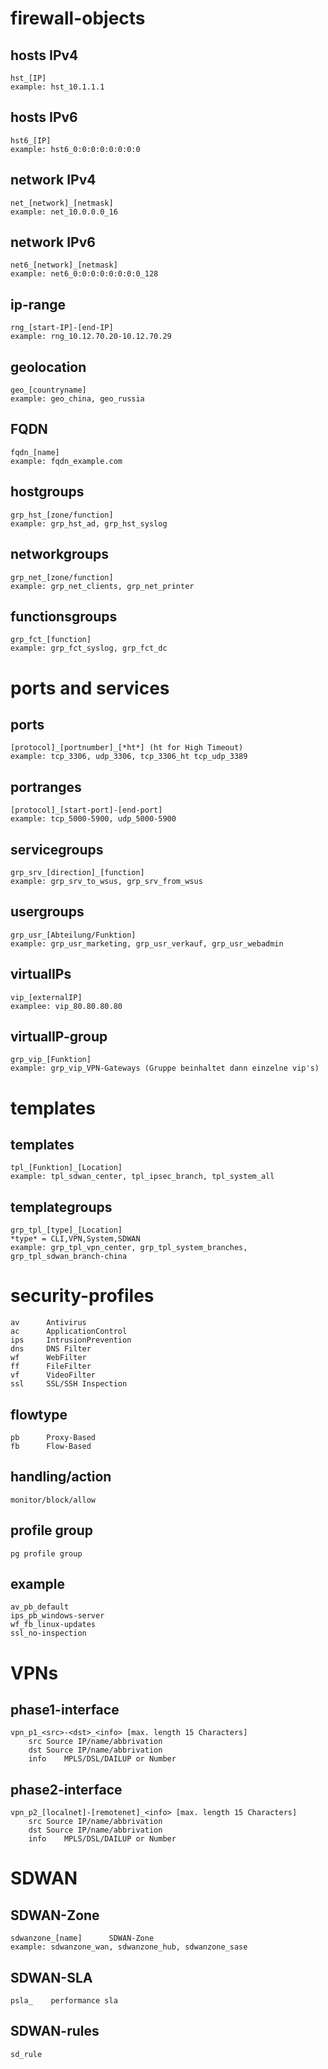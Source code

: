 # firewall-objects
## hosts IPv4
    hst_[IP]
    example: hst_10.1.1.1
## hosts IPv6
    hst6_[IP]
    example: hst6_0:0:0:0:0:0:0:0

## network IPv4
    net_[network]_[netmask]
    example: net_10.0.0.0_16

## network IPv6
    net6_[network]_[netmask]
    example: net6_0:0:0:0:0:0:0:0_128

## ip-range
    rng_[start-IP]-[end-IP]
    example: rng_10.12.70.20-10.12.70.29

## geolocation
    geo_[countryname]
    example: geo_china, geo_russia

## FQDN
    fqdn_[name]
    example: fqdn_example.com

## hostgroups
    grp_hst_[zone/function]
    example: grp_hst_ad, grp_hst_syslog

## networkgroups
    grp_net_[zone/function]
    example: grp_net_clients, grp_net_printer

## functionsgroups
    grp_fct_[function]
    example: grp_fct_syslog, grp_fct_dc


# ports and services
## ports
    [protocol]_[portnumber]_[*ht*] (ht for High Timeout)
    example: tcp_3306, udp_3306, tcp_3306_ht tcp_udp_3389
    
## portranges
    [protocol]_[start-port]-[end-port]
    example: tcp_5000-5900, udp_5000-5900

## servicegroups
    grp_srv_[direction]_[function]
    example: grp_srv_to_wsus, grp_srv_from_wsus

## usergroups
    grp_usr_[Abteilung/Funktion]
    example: grp_usr_marketing, grp_usr_verkauf, grp_usr_webadmin

## virtualIPs
    vip_[externalIP]
    examplee: vip_80.80.80.80
    
## virtualIP-group
    grp_vip_[Funktion]
    example: grp_vip_VPN-Gateways (Gruppe beinhaltet dann einzelne vip's)

# templates
## templates
    tpl_[Funktion]_[Location]
    example: tpl_sdwan_center, tpl_ipsec_branch, tpl_system_all

## templategroups
    grp_tpl_[type]_[Location]
    *type* = CLI,VPN,System,SDWAN
    example: grp_tpl_vpn_center, grp_tpl_system_branches, grp_tpl_sdwan_branch-china

# security-profiles
    av	    Antivirus
    ac	    ApplicationControl
    ips	    IntrusionPrevention
    dns	    DNS Filter
    wf	    WebFilter
    ff	    FileFilter
    vf	    VideoFilter
    ssl     SSL/SSH Inspection

## flowtype
    pb	    Proxy-Based
    fb	    Flow-Based
## handling/action
    monitor/block/allow

## profile group
    pg profile group

## example
    av_pb_default
    ips_pb_windows-server
    wf_fb_linux-updates
    ssl_no-inspection

# VPNs
## phase1-interface
    vpn_p1_<src>-<dst>_<info> [max. length 15 Characters]
        src	Source IP/name/abbrivation
        dst	Source IP/name/abbrivation
        info	MPLS/DSL/DAILUP or Number
## phase2-interface
    vpn_p2_[localnet]-[remotenet]_<info> [max. length 15 Characters]
        src	Source IP/name/abbrivation
        dst	Source IP/name/abbrivation
        info	MPLS/DSL/DAILUP or Number

# SDWAN
## SDWAN-Zone
    sdwanzone_[name]      SDWAN-Zone
    example: sdwanzone_wan, sdwanzone_hub, sdwanzone_sase
## SDWAN-SLA
    psla_    performance sla
## SDWAN-rules
    sd_rule
